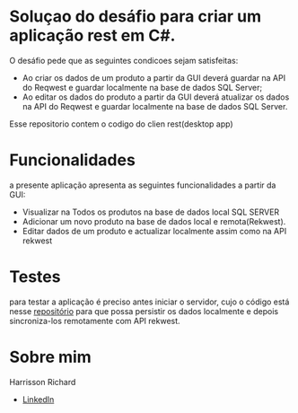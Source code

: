 # Soluçao do desáfio para criar um aplicação rest em C#.
O desáfio pede que as seguintes condicoes sejam satisfeitas:
- Ao criar os dados de um produto a partir da GUI deverá guardar na API do Reqwest e guardar localmente na base de dados SQL Server;
- Ao editar os dados do produto a partir da GUI deverá atualizar os dados na API do Reqwest e guardar localmente na base de dados SQL Server.

Esse repositorio contem o codigo do clien rest(desktop app)

# Funcionalidades
a presente aplicação apresenta as seguintes funcionalidades a partir da GUI:
* Visualizar na Todos os produtos na base de dados local SQL SERVER
* Adicionar um novo produto na base de dados local e remota(Rekwest).
* Editar dados de um produto e actualizar localmente assim como na API rekwest

# Testes
para testar a aplicação é preciso antes iniciar o servidor, cujo o código está nesse <a href="https://github.com/HarrissonRichard/dev-challenge-webapi">repositório</a> para que possa persistir os dados localmente  e depois sincroniza-los remotamente com API rekwest. 

# Sobre mim
Harrisson Richard
- <a href="https://www.linkedin.com/in/harrisson-richard/">LinkedIn</a>
